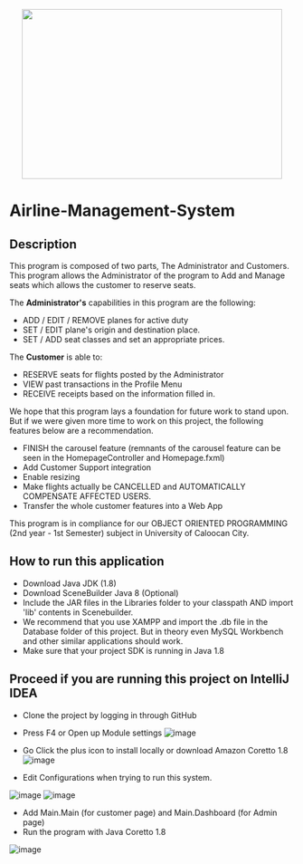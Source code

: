 <p align="center">
  <img width="460" height="300" src="https://i.imgur.com/UkhKSJP.png">
</p>


# Airline-Management-System

## Description

This program is composed of two parts, The Administrator and Customers. This program allows the Administrator of the program to Add and Manage seats which allows the customer to reserve seats.

The <b>Administrator's</b> capabilities in this program are the following:
- ADD / EDIT / REMOVE planes for active duty
- SET / EDIT plane's origin and destination place.
- SET / ADD seat classes and set an appropriate prices.

The <b>Customer</b> is able to:
- RESERVE seats for flights posted by the Administrator
- VIEW past transactions in the Profile Menu
- RECEIVE receipts based on the information filled in.

We hope that this program lays a foundation for future work to stand upon. But if we were given more time to work on this project, the following features below are a recommendation.
- FINISH the carousel feature (remnants of the carousel feature can be seen in the HomepageController and Homepage.fxml)
- Add Customer Support integration
- Enable resizing
- Make flights actually be CANCELLED and AUTOMATICALLY COMPENSATE AFFECTED USERS.
- Transfer the whole customer features into a Web App

This program is in compliance for our OBJECT ORIENTED PROGRAMMING (2nd year - 1st Semester) subject in University of Caloocan City.

## How to run this application
- Download Java JDK (1.8)
- Download SceneBuilder Java 8 (Optional)
- Include the JAR files in the Libraries folder to your classpath AND import 'lib' contents in Scenebuilder.
- We recommend that you use XAMPP and import the .db file in the Database folder of this project. But in theory even MySQL Workbench and other similar applications should work.
- Make sure that your project SDK is running in Java 1.8

## Proceed if you are running this project on IntelliJ IDEA
- Clone the project by logging in through GitHub
- Press F4 or Open up Module settings
  ![image](https://github.com/Genrei123/Airline-Management-System/assets/109770981/55311b1d-6d7b-47f5-bd08-93d8ca015b34)

- Go Click the plus icon to install locally or download Amazon Coretto 1.8
![image](https://github.com/Genrei123/Airline-Management-System/assets/109770981/dd4e0dc6-090b-4273-bf8f-741dce9f3590)

- Edit Configurations when trying to run this system.

![image](https://github.com/Genrei123/Airline-Management-System/assets/109770981/daa5203e-8044-4550-87e4-b5c7c4613576)
![image](https://github.com/Genrei123/Airline-Management-System/assets/109770981/b21d96ac-3fe9-4345-8198-3d23e4482bda)

- Add Main.Main (for customer page) and Main.Dashboard (for Admin page)
- Run the program with Java Coretto 1.8

![image](https://github.com/Genrei123/Airline-Management-System/assets/109770981/3bc1f440-4499-453c-8738-5387ef07fae5)



